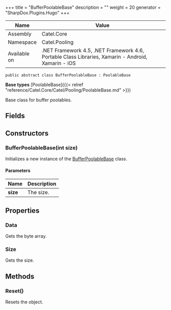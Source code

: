 

+++
title = "BufferPoolableBase" 
description = ""
weight = 20
generator = "SharpDox.Plugins.Hugo"
+++

Name|Value
---|---
Assembly|Catel.Core
Namespace|Catel.Pooling
Available on|.NET Framework 4.5, .NET Framework 4.6, Portable Class Libraries, Xamarin - Android, Xamarin - iOS

```
public abstract class BufferPoolableBase : PoolableBase
```

**Base types**
[PoolableBase]({{&lt; relref "reference/Catel.Core/Catel/Pooling/PoolableBase.md" &gt;}})

Base class for buffer poolables.

## Fields

## Constructors

### BufferPoolableBase(int size)

Initializes a new instance of the [BufferPoolableBase](#) class.

#### Parameters

Name|Description
---|---
**size**|The size.

## Properties

### Data

Gets the byte array.

### Size

Gets the size.

## Methods

### Reset()

Resets the object.


